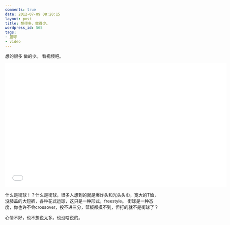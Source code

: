 ```yaml
---
comments: true
date: 2012-07-09 08:20:15
layout: post
title: 想得多，做得少。
wordpress_id: 565
tags:
- 篮球
- video
---
```



想的很多 做的少。
看视频吧。

<iframe src="//player.bilibili.com/player.html?bvid=BV1uz4y1Z7Kz&autoplay=0" scrolling="no" border="0" frameborder="no" framespacing="0" allowfullscreen="true" width="720px"
    height="405px"> </iframe>

什么是街球！？什么是街球，很多人想到的就是爆炸头和光头头巾，宽大的T恤，没膝盖的大短裤，各种花式运球，这只是一种形式，freestyle。
街球是一种态度，你也许不会crossover，投不进三分，篮板都摸不到，但打的就不是街球了？

心情不好，也不想说太多。也没啥说的。



